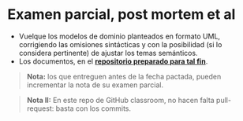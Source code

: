 # Examen parcial, post mortem et al

- Vuelque los modelos de dominio planteados en formato UML, corrigiendo las omisiones sintácticas y con la posibilidad (si lo considera pertinente) de ajustar los temas semánticos.
- Los documentos, en el **[repositorio preparado para tal fin](https://classroom.github.com/a/RI-KikDW)**.

> **Nota:** los que entreguen antes de la fecha pactada, pueden incrementar la nota de su examen parcial.

> **Nota II:** En este repo de GitHub classroom, no hacen falta pull-request: basta con los commits.
